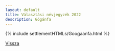 ```yaml
---
layout: default
title: Választási névjegyzék 2022
description: Gógánfa
---
```


{% include settlementHTMLs/Googaanfa.html %}

[Vissza](../)